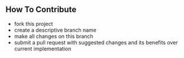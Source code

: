 ## How To Contribute

* fork this project
* create a descriptive branch name 
* make all changes on this branch
* submit a pull request with suggested changes and its benefits over current implementation

